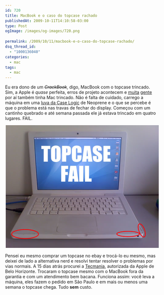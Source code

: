 ```yaml
---
id: 720
title: MacBook e o caso do topcase rachado
publishedAt: 2009-10-11T14:10:58-03:00
type: Post
ogImage: /images/og-images/720.png

permalink: /2009/10/11/macbook-e-o-caso-do-topcase-rachado/
dsq_thread_id:
  - "1000136040"
categories:
  - mac
tags:
  - mac
---
```

Eu era dono de um _<s>CrackBook</s>_, digo, MacBook com o topcase trincado. Sim, a Apple é _quase_ perfeita, erros de projeto acontecem e [muita](http://macmagazine.uol.com.br/forum/index.php?showtopic=2398) [gente](http://forums.macrumors.com/showthread.php?t=410910) por aí também tinha Mac trincado. Não é falta de cuidado, carrego a máquina em uma [luva da Case Logic](http://www.ebolsas.com.br/sistema/ListaProdutos.asp?IDLoja=2024&Y=2039874215807&Det=True&IDProduto=1528567&q=Luva+%2F+Capa+Notebook+15%2E4%22+Macbook+Pro+%2F+Ibook+Case+logic+Neoprene) de Neoprene e o que se percebe é que o problema está nas travas de fechar do display. Começou com um cantinho quebrado e até semana passada ele já estava trincado em quatro lugares. FAIL.

<center>
  <img src="/wp-content/uploads/2009/10/topcase.jpg" alt="topcase" title="topcase" />
</center>

Pensei eu mesmo comprar um topcase no ebay e trocá-lo eu mesmo, mas deixei de lado a alternativa nerd e resolvi tentar resolver o problemas por vias normais. A 15 dias atrás procurei a [Tecmania](http://www.tecmania.com.br), autorizada da Apple de Belo Horizonte. Trocaram o topcase mesmo com o MacBook fora da garantia e com um atendimento bem bacana. Funciona assim: você leva a máquina, eles fazem o pedido em São Paulo e em mais ou menos uma semana o topcase chega. Tudo **sem** custo.
